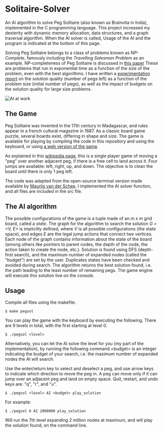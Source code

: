 # Solitaire-Solver
An AI algorithm to solve Peg Solitaire (also known as Brainvita in India), implemented in the C programming language. This project increased my dexterity with dynamic memory allocation, data structures, and a graph traversal algorithm. When the AI solver is called,  Usage of the AI and the program is indicated at the bottom of this page. 

Solving Peg Solitaire belongs to a class of problems known as _NP-Complete_, famously including the _Travelling Salesman Problem_ as an example. NP-completeness of Peg Solitaire is discussed in [this paper](https://dspace.jaist.ac.jp/dspace/bitstream/10119/4709/1/3951.pdf) These are problems that run in exponential time as a function of the size of the problem, even with the best algorithms. I have written a [experimentation report](https://github.com/EisakuDanielTanaka/Solitaire-Solver/blob/main/lab_report.pdf) on the solution quality (number of pegs left) as a function of the problem size (initial number of pegs), as well as the impact of budgets on the solution quality for large size problems. 

![AI at work](https://github.com/EisakuDanielTanaka/Solitaire-Solver/blob/main/pegsol.gif)

## The Game
Peg Solitaire was invented in the 17th century in Madagascar, and rules appear in a french cultural magazine in 1687. As a classic board game puzzle, several boards exist, differing in shape and size. The game is available for playing by compiling the code in this repository and using the keyboard, or using [a web version of the game](https://www.pegsolitaire.org/). 

As explained in this [wikipedia page](https://en.wikipedia.org/wiki/Peg_solitaire#Play), this is a single player game of moving a "peg" over another adjacent peg, if there is a free cell to land across it. Four jumps are available: left, right, up, and down. The objective is to clean the board until there is only 1 peg left. 

The code was adapted from the open-source terminal version made available by [Maurits van der Schee](https://github.com/mevdschee/peg-solitaire.c). I implemented the AI solver function, and all files are included in the src file. 

## The AI algorithm
The possible configurations of the game is a tuple made of an _m x m_ grid board, called a _state_. The graph for the algorithm to search the solution _G = <V, E>_ is implicitly defined, where _V_ is all possible configurations (the state space), and edges _E_ are the legal jump actions that connect two vertices. Each node of the graph contains information about the state of the board (among others like pointers to parent nodes, the depth of the node, the action taken to create the node, etc.). Solution is found using DFS (depth-first search), and the maximum number of expanded nodes (called the "budget") are set by the user. Duplicates states have been checked and avoided during search. The algorithm returns the best solution found, i.e. the path leading to the least number of remaining pegs. The game engine will execute this solution live on the console. 

## Usage
Compile all files using the makefile.
```
$ make pegsol
```

You can play the game with the keyboard by executing the following. There are 9 levels in total, with the first starting at level 0.

```
$ ./pegsol <level>
```
Alternatively, you can let the AI solve the level for you (my part of the implementation), by running the following command.\<budget\> is an integer indicating the budget of your search, i.e. the maximum number of expanded nodes the AI will search. 

Use the enter/return key to select and deselect a peg, and use arrow keys to indicate which direction to move the peg in. A peg can move only if it can jump over an adjacent peg and land on empty space. Quit, restart, and undo keys are: "q", "r", and "u". 

```
$ ./pegsol <level> AI <budget> play_solution
```

For example:
```
$ ./pegsol 6 AI 2000000 play_solution
```
Will run the 7th level expanding 2 million nodes at maximum, and will play the solution found, on the command line. 


